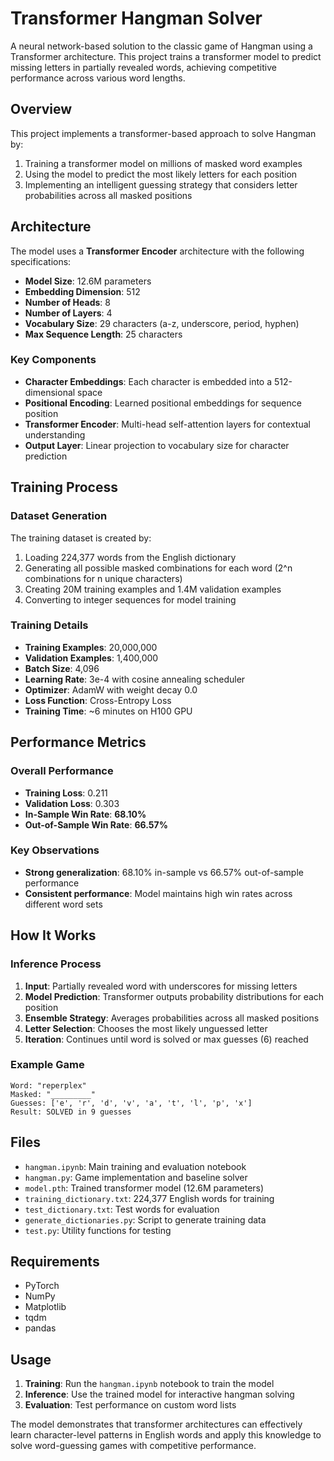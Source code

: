 # Transformer Hangman Solver

A neural network-based solution to the classic game of Hangman using a Transformer architecture. This project trains a transformer model to predict missing letters in partially revealed words, achieving competitive performance across various word lengths.

## Overview

This project implements a transformer-based approach to solve Hangman by:
1. Training a transformer model on millions of masked word examples
2. Using the model to predict the most likely letters for each position
3. Implementing an intelligent guessing strategy that considers letter probabilities across all masked positions

## Architecture

The model uses a **Transformer Encoder** architecture with the following specifications:
- **Model Size**: 12.6M parameters
- **Embedding Dimension**: 512
- **Number of Heads**: 8
- **Number of Layers**: 4
- **Vocabulary Size**: 29 characters (a-z, underscore, period, hyphen)
- **Max Sequence Length**: 25 characters

### Key Components

- **Character Embeddings**: Each character is embedded into a 512-dimensional space
- **Positional Encoding**: Learned positional embeddings for sequence position
- **Transformer Encoder**: Multi-head self-attention layers for contextual understanding
- **Output Layer**: Linear projection to vocabulary size for character prediction

## Training Process

### Dataset Generation
The training dataset is created by:
1. Loading 224,377 words from the English dictionary
2. Generating all possible masked combinations for each word (2^n combinations for n unique characters)
3. Creating 20M training examples and 1.4M validation examples
4. Converting to integer sequences for model training

### Training Details
- **Training Examples**: 20,000,000
- **Validation Examples**: 1,400,000
- **Batch Size**: 4,096
- **Learning Rate**: 3e-4 with cosine annealing scheduler
- **Optimizer**: AdamW with weight decay 0.0
- **Loss Function**: Cross-Entropy Loss
- **Training Time**: ~6 minutes on H100 GPU

## Performance Metrics

### Overall Performance
- **Training Loss**: 0.211
- **Validation Loss**: 0.303
- **In-Sample Win Rate**: **68.10%**
- **Out-of-Sample Win Rate**: **66.57%**

### Key Observations
- **Strong generalization**: 68.10% in-sample vs 66.57% out-of-sample performance
- **Consistent performance**: Model maintains high win rates across different word sets

## How It Works

### Inference Process
1. **Input**: Partially revealed word with underscores for missing letters
2. **Model Prediction**: Transformer outputs probability distributions for each position
3. **Ensemble Strategy**: Averages probabilities across all masked positions
4. **Letter Selection**: Chooses the most likely unguessed letter
5. **Iteration**: Continues until word is solved or max guesses (6) reached

### Example Game
```
Word: "reperplex"
Masked: "_________"
Guesses: ['e', 'r', 'd', 'v', 'a', 't', 'l', 'p', 'x']
Result: SOLVED in 9 guesses
```

## Files

- `hangman.ipynb`: Main training and evaluation notebook
- `hangman.py`: Game implementation and baseline solver
- `model.pth`: Trained transformer model (12.6M parameters)
- `training_dictionary.txt`: 224,377 English words for training
- `test_dictionary.txt`: Test words for evaluation
- `generate_dictionaries.py`: Script to generate training data
- `test.py`: Utility functions for testing

## Requirements

- PyTorch
- NumPy
- Matplotlib
- tqdm
- pandas

## Usage

1. **Training**: Run the `hangman.ipynb` notebook to train the model
2. **Inference**: Use the trained model for interactive hangman solving
3. **Evaluation**: Test performance on custom word lists

The model demonstrates that transformer architectures can effectively learn character-level patterns in English words and apply this knowledge to solve word-guessing games with competitive performance.